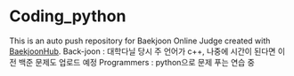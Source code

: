 # Coding_python
This is an auto push repository for Baekjoon Online Judge created with [BaekjoonHub](https://github.com/BaekjoonHub/BaekjoonHub).
Back-joon : 대학다닐 당시 주 언어가 c++, 나중에 시간이 된다면 이전 백준 문제도 업로드 예정
Programmers : python으로 문제 푸는 연습 중
